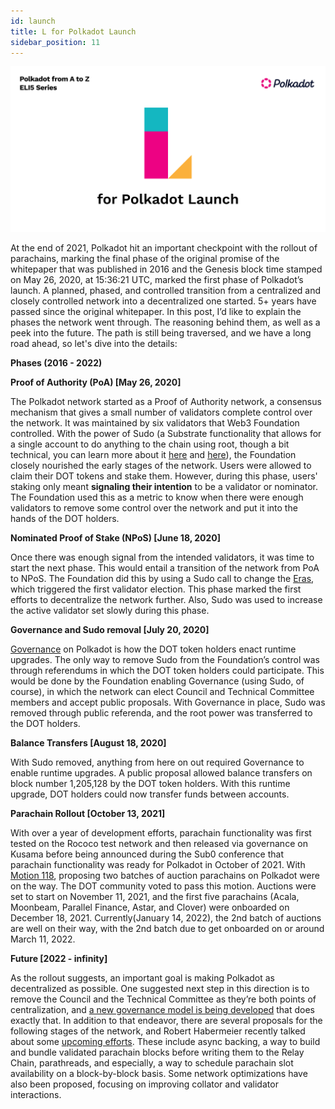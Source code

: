 ```yaml
---
id: launch
title: L for Polkadot Launch
sidebar_position: 11
---
```


![L for Polkadot Launch](assets/L.png)

At the end of 2021, Polkadot hit an important checkpoint with the rollout of parachains, marking the final phase of the original promise of the whitepaper that was published in 2016 and the Genesis block time stamped on May 26, 2020, at 15:36:21 UTC, marked the first phase of Polkadot’s launch. A planned, phased, and controlled transition from a centralized and closely controlled network into a decentralized one started. 5+ years have passed since the original whitepaper. In this post, I’d like to explain the phases the network went through. The reasoning behind them, as well as a peek into the future. The path is still being traversed, and we have a long road ahead, so let's dive into the details:

**Phases (2016 - 2022)**

**Proof of Authority (PoA) [May 26, 2020]**

The Polkadot network started as a Proof of Authority network, a consensus mechanism that gives a small number of validators complete control over the network. It was maintained by six validators that Web3 Foundation controlled. With the power of Sudo (a Substrate functionality that allows for a single account to do anything to the chain using root, though a bit technical, you can learn more about it [here](https://docs.substrate.io/rustdocs/latest/pallet_sudo/index.html) and [here](https://www.shawntabrizi.com/substrate/the-sudo-story-in-substrate/)), the Foundation closely nourished the early stages of the network. Users were allowed to claim their DOT tokens and stake them. However, during this phase, users' staking only meant **signaling their intention** to be a validator or nominator. The Foundation used this as a metric to know when there were enough validators to remove some control over the network and put it into the hands of the DOT holders.

**Nominated Proof of Stake (NPoS) [June 18, 2020]**

Once there was enough signal from the intended validators, it was time to start the next phase. This would entail a transition of the network from PoA to NPoS. The Foundation did this by using a Sudo call to change the [Eras](https://support.polkadot.network/support/solutions/articles/65000168050-what-is-an-era-), which triggered the first validator election. This phase marked the first efforts to decentralize the network further. Also, Sudo was used to increase the active validator set slowly during this phase.

**Governance and Sudo removal [July 20, 2020]**

[Governance](https://wiki.polkadot.network/docs/learn-governance) on Polkadot is how the DOT token holders enact runtime upgrades. The only way to remove Sudo from the Foundation’s control was through referendums in which the DOT token holders could participate. This would be done by the Foundation enabling Governance (using Sudo, of course), in which the network can elect Council and Technical Committee members and accept public proposals. With Governance in place, Sudo was removed through public referenda, and the root power was transferred to the DOT holders.

**Balance Transfers [August 18, 2020]**

With Sudo removed, anything from here on out required Governance to enable runtime upgrades. A public proposal allowed balance transfers on block number 1,205,128 by the DOT token holders. With this runtime upgrade, DOT holders could now transfer funds between accounts.

**Parachain Rollout [October 13, 2021]**

With over a year of development efforts, parachain functionality was first tested on the Rococo test network and then released via governance on Kusama before being announced during the Sub0 conference that parachain functionality was ready for Polkadot in October of 2021. With [Motion 118](https://polkadot.polkassembly.io/motion/118), proposing two batches of auction parachains on Polkadot were on the way. The DOT community voted to pass this motion. Auctions were set to start on November 11, 2021, and the first five parachains (Acala, Moonbeam, Parallel Finance, Astar, and Clover) were onboarded on December 18, 2021. Currently(January 14, 2022), the 2nd batch of auctions are well on their way, with the 2nd batch due to get onboarded on or around March 11, 2022. 

**Future [2022 - infinity]**

As the rollout suggests, an important goal is making Polkadot as decentralized as possible. One suggested next step in this direction is to remove the Council and the Technical Committee as they’re both points of centralization, and [a new governance model is being developed](https://github.com/paritytech/substrate/pull/10195) that does exactly that. In addition to that endeavor, there are several proposals for the following stages of the network, and Robert Habermeier recently talked about some [upcoming efforts](https://www.youtube.com/watch?v=z5i7TVEyn-Y). These include async backing, a way to build and bundle validated parachain blocks before writing them to the Relay Chain, parathreads, and especially, a way to schedule parachain slot availability on a block-by-block basis. Some network optimizations have also been proposed, focusing on improving collator and validator interactions.